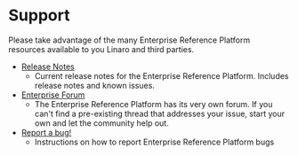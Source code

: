 # Support

Please take advantage of the many Enterprise Reference Platform resources available to you Linaro and third parties.

- [Release Notes](../ReleaseNotes.md)
   - Current release notes for the Enterprise Reference Platform. Includes release notes and known issues.
- [Enterprise Forum](https://platforms.linaro.org/community/)
   - The Enterprise Reference Platform has its very own forum. If you can't find a pre-existing thread that addresses your issue, start your own and let the community help out.
- [Report a bug!](../../../Extras/Report-a-bug.md)
   - Instructions on how to report Enterprise Reference Platform bugs
